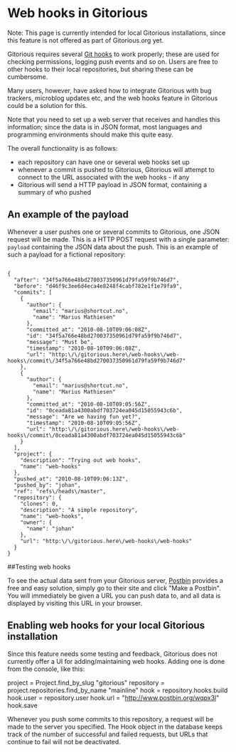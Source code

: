# Web hooks in Gitorious 

Note: This page is currently intended for local Gitorious installations, since this feature is not offered as part of Gitorious.org yet.

Gitorious requires several [Git hooks](http://www.kernel.org/pub/software/scm/git/docs/githooks.html) to work properly; these are used for checking permissions, logging push events and so on. Users are free to other hooks to their local repositories, but sharing these can be cumbersome. 

Many users, however, have asked how to integrate Gitorious with bug trackers, microblog updates etc, and the web hooks feature in Gitorious could be a solution for this.

Note that you need to set up a web server that receives and handles this information; since the data is in JSON format, most languages and programming environments should make this quite easy.


The overall functionality is as follows:

* each repository can have one or several web hooks set up
* whenever a commit is pushed to Gitorious, Gitorious will attempt to connect to the URL associated with the web hooks - if any 
* Gitorious will send a HTTP payload in JSON format, containing a summary of who pushed

## An example of the payload

Whenever a user pushes one or several commits to Gitorious, one JSON request will be made. This is a HTTP POST request with a single parameter: `payload` containing the JSON data about the push. This is an example of such a payload for a fictional repository:

<code>
{
  "after": "34f5a766e48bd270037350961d79fa59f9b746d7", 
  "before": "d46f9c3ee6d4eca4e8248f4cabf782e1f1e79fa9", 
  "commits": [
    {
      "author": {
        "email": "marius@shortcut.no", 
        "name": "Marius Mathiesen"
      }, 
      "committed_at": "2010-08-10T09:06:08Z", 
      "id": "34f5a766e48bd270037350961d79fa59f9b746d7", 
      "message": "Must be", 
      "timestamp": "2010-08-10T09:06:08Z", 
      "url": "http:\/\/gitorious.here\/web-hooks\/web-hooks\/commit\/34f5a766e48bd270037350961d79fa59f9b746d7"
    }, 
    {
      "author": {
        "email": "marius@shortcut.no", 
        "name": "Marius Mathiesen"
      }, 
      "committed_at": "2010-08-10T09:05:56Z", 
      "id": "0ceada81a4300abdf703724ea045d15055943c6b", 
      "message": "Are we having fun yet?", 
      "timestamp": "2010-08-10T09:05:56Z", 
      "url": "http:\/\/gitorious.here\/web-hooks\/web-hooks\/commit\/0ceada81a4300abdf703724ea045d15055943c6b"
    }
  ], 
  "project": {
    "description": "Trying out web hooks", 
    "name": "web-hooks"
  }, 
  "pushed_at": "2010-08-10T09:06:13Z", 
  "pushed_by": "johan", 
  "ref": "refs\/heads\/master", 
  "repository": {
    "clones": 0, 
    "description": "A simple repository", 
    "name": "web-hooks", 
    "owner": {
      "name": "johan"
    }, 
    "url": "http:\/\/gitorious.here\/web-hooks\/web-hooks"
  }
}
</code>
 
##Testing web hooks


To see the actual data sent from your Gitorious server, [Postbin](http://postbin.org/) provides a free and easy solution, simply go to their site and click "Make a Postbin". You will immediately be given a URL you can push data to, and all data is displayed by visiting this URL in your browser. 


## Enabling web hooks for your local Gitorious installation


Since this feature needs some testing and feedback, Gitorious does not currently offer a UI for adding/maintaining web hooks. Adding one is done from the console, like this:

  project = Project.find_by_slug "gitorious"
  repository = project.repositories.find_by_name "mainline"
  hook = repository.hooks.build
  hook.user = repository.user
  hook.url = "http://www.postbin.org/wqpx3l"
  hook.save

Whenever you push some commits to this repository, a request will be made to the server you specified. The Hook object in the database keeps track of the number of successful and failed requests, but URLs that continue to fail will not be deactivated.